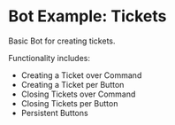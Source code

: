 # Bot Example: Tickets

Basic Bot for creating tickets.

Functionality includes:

- Creating a Ticket over Command
- Creating a Ticket per Button
- Closing Tickets over Command
- Closing Tickets per Button
- Persistent Buttons